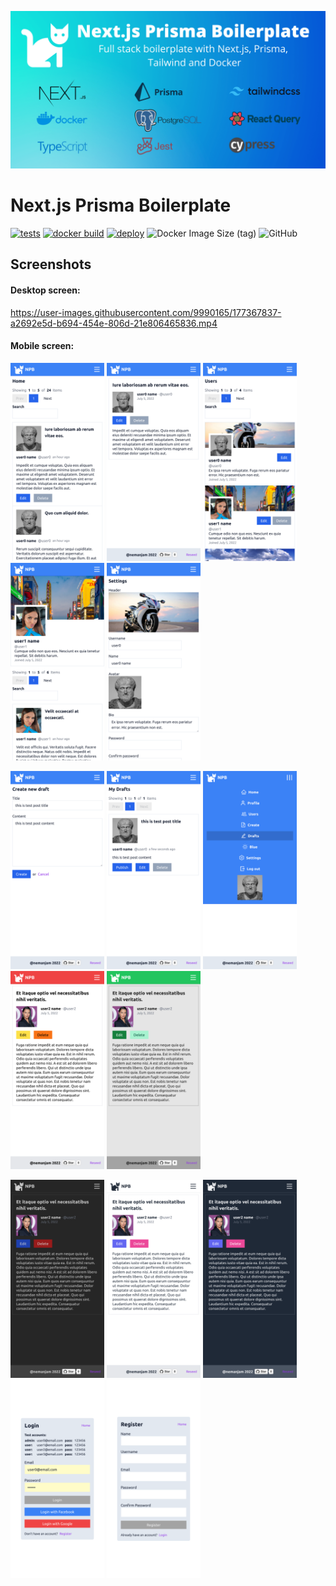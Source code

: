 <p align="center"><img src="docs/readme-assets/banner-1280x640-200kb.png"></p>

# Next.js Prisma Boilerplate

[![tests](https://github.com/nemanjam/nextjs-prisma-boilerplate/actions/workflows/tests.yml/badge.svg)](https://github.com/nemanjam/nextjs-prisma-boilerplate/actions/workflows/tests.yml)
[![docker build](https://github.com/nemanjam/nextjs-prisma-boilerplate/actions/workflows/build-docker-image.yml/badge.svg)](https://github.com/nemanjam/nextjs-prisma-boilerplate/actions/workflows/build-docker-image.yml)
[![deploy](https://github.com/nemanjam/nextjs-prisma-boilerplate/actions/workflows/deploy.yml/badge.svg)](https://github.com/nemanjam/nextjs-prisma-boilerplate/actions/workflows/deploy.yml)
![Docker Image Size (tag)](https://img.shields.io/docker/image-size/nemanjamitic/nextjs-prisma-boilerplate/latest?logo=docker)
![GitHub](https://img.shields.io/github/license/nemanjam/nextjs-prisma-boilerplate)

## Screenshots

#### Desktop screen:

https://user-images.githubusercontent.com/9990165/177367837-a2692e5d-b694-454e-806d-21e806465836.mp4

#### Mobile screen:

<p>
    <img width="150px" src="docs/readme-assets/mobile-screens/Screenshot1.png">
    <img width="150px" src="docs/readme-assets/mobile-screens/Screenshot2.png">
    <img width="150px" src="docs/readme-assets/mobile-screens/Screenshot3.png">
    <img width="150px" src="docs/readme-assets/mobile-screens/Screenshot4.png">
    <img width="150px" src="docs/readme-assets/mobile-screens/Screenshot5.png">
</p>
<p>
    <img width="150px" src="docs/readme-assets/mobile-screens/Screenshot6.png">
    <img width="150px" src="docs/readme-assets/mobile-screens/Screenshot7.png">
    <img width="150px" src="docs/readme-assets/mobile-screens/Screenshot8.png">
    <img width="150px" src="docs/readme-assets/mobile-screens/Screenshot9.png">
    <img width="150px" src="docs/readme-assets/mobile-screens/Screenshot10.png">
</p>
<p>
    <img width="150px" src="docs/readme-assets/mobile-screens/Screenshot11.png">
    <img width="150px" src="docs/readme-assets/mobile-screens/Screenshot12.png">
    <img width="150px" src="docs/readme-assets/mobile-screens/Screenshot13.png">
    <img width="150px" src="docs/readme-assets/mobile-screens/Screenshot14.png">
    <img width="150px" src="docs/readme-assets/mobile-screens/Screenshot15.png">
</p>
